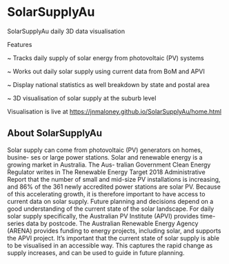 # SolarSupplyAu

SolarSupplyAu daily 3D data visualisation

Features

 ~ Tracks daily supply of solar energy from photovoltaic (PV) systems
 
 ~ Works out daily solar supply using current data from BoM and APVI
 
 ~ Display national statistics as well breakdown by state and postal area
 
 ~ 3D visualisation of solar supply at the suburb level

Visualisation is live at https://jnmaloney.github.io/SolarSupplyAu/home.html


## About SolarSupplyAu

Solar supply can come from photovoltaic (PV) generators on homes, busine- ses or large power stations. Solar and renewable energy is a growing market in Australia. The Aus- tralian Government Clean Energy Regulator writes in The Renewable Energy Target 2018 Administrative Report that the number of small and mid-size PV installations is increasing, and 86% of the 361 newly accredited power stations are solar PV. Because of this accelerating growth, it is therefore important to have access to current data on solar supply. Future planning and decisions depend on a good understanding of the current state of the solar landscape. For daily solar supply specifically, the Australian PV Institute (APVI) provides time-series data by postcode. The Australian Renewable Energy Agency (ARENA) provides funding to energy projects, including solar, and supports the APVI project. It’s important that the current state of solar supply is able to be visualised in an accessible way. This captures the rapid change as supply increases, and can be used to guide in future planning. 
